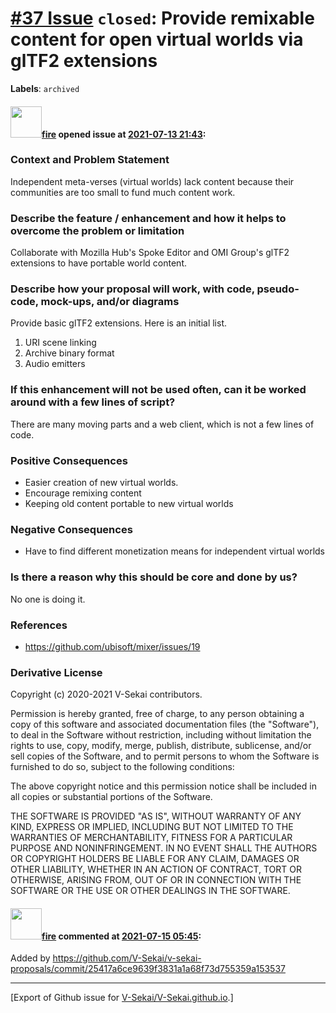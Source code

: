 # [\#37 Issue](https://github.com/V-Sekai/V-Sekai.github.io/issues/37) `closed`: Provide remixable content for open virtual worlds via glTF2 extensions
**Labels**: `archived`


#### <img src="https://avatars.githubusercontent.com/u/32321?u=c2e06a3d2b49a467aa907e54aa259516440267cc&v=4" width="50">[fire](https://github.com/fire) opened issue at [2021-07-13 21:43](https://github.com/V-Sekai/V-Sekai.github.io/issues/37):

### Context and Problem Statement

Independent meta-verses (virtual worlds) lack content because their communities are too small to fund much content work.


### Describe the feature / enhancement and how it helps to overcome the problem or limitation

Collaborate with Mozilla Hub's Spoke Editor and OMI Group's glTF2 extensions to have portable world content.

### Describe how your proposal will work, with code, pseudo-code, mock-ups, and/or diagrams

Provide basic glTF2 extensions. Here is an initial list.

1. URI scene linking
2. Archive binary format
3. Audio emitters

### If this enhancement will not be used often, can it be worked around with a few lines of script?

There are many moving parts and a web client, which is not a few lines of code.

### Positive Consequences

* Easier creation of new virtual worlds.
* Encourage remixing content
* Keeping old content portable to new virtual worlds

### Negative Consequences

* Have to find different monetization means for independent virtual worlds

### Is there a reason why this should be core and done by us?

No one is doing it.

### References

- https://github.com/ubisoft/mixer/issues/19

### Derivative License

Copyright (c) 2020-2021 V-Sekai contributors.

Permission is hereby granted, free of charge, to any person obtaining a copy
of this software and associated documentation files (the "Software"), to deal
in the Software without restriction, including without limitation the rights
to use, copy, modify, merge, publish, distribute, sublicense, and/or sell
copies of the Software, and to permit persons to whom the Software is
furnished to do so, subject to the following conditions:

The above copyright notice and this permission notice shall be included in all
copies or substantial portions of the Software.

THE SOFTWARE IS PROVIDED "AS IS", WITHOUT WARRANTY OF ANY KIND, EXPRESS OR
IMPLIED, INCLUDING BUT NOT LIMITED TO THE WARRANTIES OF MERCHANTABILITY,
FITNESS FOR A PARTICULAR PURPOSE AND NONINFRINGEMENT. IN NO EVENT SHALL THE
AUTHORS OR COPYRIGHT HOLDERS BE LIABLE FOR ANY CLAIM, DAMAGES OR OTHER
LIABILITY, WHETHER IN AN ACTION OF CONTRACT, TORT OR OTHERWISE, ARISING FROM,
OUT OF OR IN CONNECTION WITH THE SOFTWARE OR THE USE OR OTHER DEALINGS IN THE
SOFTWARE.


#### <img src="https://avatars.githubusercontent.com/u/32321?u=c2e06a3d2b49a467aa907e54aa259516440267cc&v=4" width="50">[fire](https://github.com/fire) commented at [2021-07-15 05:45](https://github.com/V-Sekai/V-Sekai.github.io/issues/37#issuecomment-880413490):

Added by https://github.com/V-Sekai/v-sekai-proposals/commit/25417a6ce9639f3831a1a68f73d755359a153537


-------------------------------------------------------------------------------



[Export of Github issue for [V-Sekai/V-Sekai.github.io](https://github.com/V-Sekai/V-Sekai.github.io).]

